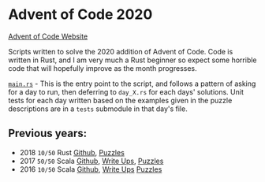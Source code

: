 # Advent of Code 2020

[Advent of Code Website](https://adventofcode.com/)

Scripts written to solve the 2020 addition of Advent of Code. Code is written in Rust, and I am 
very much a Rust beginner so expect some horrible code that will hopefully improve as the month 
progresses.

[`main.rs`](https://github.com/kamioftea/advent-of-code-2020/blob/main/src/main.rs) - This is the 
entry point to the script, and follows a pattern of asking for a day to run, then deferring to
`day_X.rs` for each days' solutions. Unit tests for each day written based on the examples given in
the puzzle descriptions are in a `tests` submodule in that day's file.

## Previous years:
- 2018 `10/50` Rust [Github](https://github.com/kamioftea/advent-of-code-2018/tree/master),
  [Puzzles](https://adventofcode.com/2018)
- 2017 `50/50` Scala [Github](https://github.com/kamioftea/advent-of-code-2017/tree/master), 
  [Write Ups](https://blog.goblinoid.co.uk/tag/advent-of-code-2017/),
  [Puzzles](https://adventofcode.com/2017)
- 2016 `10/50` Scala [Github](https://github.com/kamioftea/advent-of-code-2017/tree/master), 
  [Write Ups](https://kamioftea.github.io/advent-of-code-2016/)
  [Puzzles](https://adventofcode.com/2017)
  
